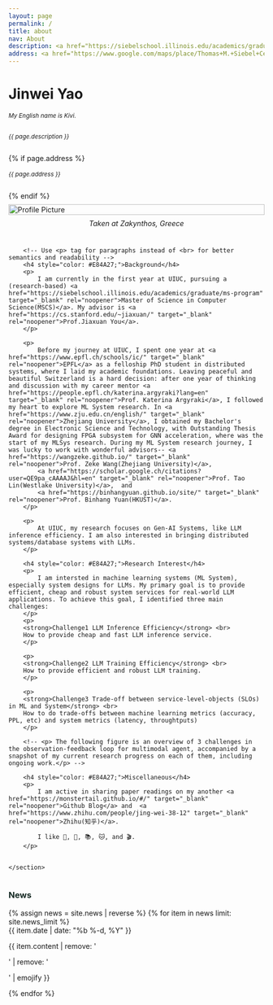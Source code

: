 ```yaml
---
layout: page
permalink: /
title: about
nav: About
description: <a href="https://siebelschool.illinois.edu/academics/graduate/ms-program" class="page-description" target="_blank">Master of Science in Computer Science</a> • <a href="https://siebelschool.illinois.edu/" class="page-description" target="_blank">Sibel Computer Science Center</a> • <a href="https://illinois.edu/" class="page-description" target="_blank">UIUC</a>
address: <a href="https://www.google.com/maps/place/Thomas+M.+Siebel+Center+for+Computer+Science/@40.1138069,-88.2274801,17z/data=!3m2!4b1!5s0x880cd76a5762dfb7:0xcf6a023935717398!4m6!3m5!1s0x880cd76baa8479a9:0x4e9f01d40d359630!8m2!3d40.1138028!4d-88.2249052!16s%2Fm%2F0yqkg1s?entry=ttu" class="page-description" target="_blank">201 N Goodwin Ave, Urbana, IL 61801</a>
---
```


<div class="col p-0 pt-4 pb-4">
  <h1 class="title text-left font-weight-bold">Jinwei Yao</h1> 
  <h6 class="pb-3 m-0 mb-2" style="font-size: 0.83em;">My English name is Kivi.</h6>
  <h6 class="m-0 mb-2" style="font-size: 0.83em;">{{ page.description }}</h6>
  {% if page.address %}
      <h6 class="m-0 mb-2" style="font-size: 0.83em;">{{ page.address }}</h6>
  {% endif %}
</div>


<!-- Introduction -->

<div style="display: flex; flex-wrap: wrap;">
    <section class="profile">
        <!-- Avoid inline styles where possible and use a separate CSS file or <style> block -->
        <div class="profile-image-container">
            <!-- Use alt attribute for accessibility and descriptive image names -->
            <img class="profile-img" src="{{ '/assets/img/self_pic_jw.jpg' | prepend: site.baseurl | prepend: site.url }}" alt="Profile Picture">
            <figcaption class="profile-caption">Taken at Zakynthos, Greece</figcaption>
        </div>

        <!-- Use <p> tag for paragraphs instead of <br> for better semantics and readability -->
        <h4 style="color: #E84A27;">Background</h4>
        <p>
            I am currently in the first year at UIUC, pursuing a (research-based) <a href="https://siebelschool.illinois.edu/academics/graduate/ms-program" target="_blank" rel="noopener">Master of Science in Computer Science(MSCS)</a>. My advisor is <a href="https://cs.stanford.edu/~jiaxuan/" target="_blank" rel="noopener">Prof.Jiaxuan You</a>.
        </p>

        <p>
            Before my journey at UIUC, I spent one year at <a href="https://www.epfl.ch/schools/ic/" target="_blank" rel="noopener">EPFL</a> as a felloship PhD student in distributed systems, where I laid my academic foundations. Leaving peaceful and beautiful Switzerland is a hard decision: after one year of thinking and discussion with my career mentor <a href="https://people.epfl.ch/katerina.argyraki?lang=en" target="_blank" rel="noopener">Prof. Katerina Argyraki</a>, I followed my heart to explore ML System research. In <a href="https://www.zju.edu.cn/english/" target="_blank" rel="noopener">Zhejiang University</a>, I obtained my Bachelor's degree in Electronic Science and Technology, with Outstanding Thesis Award for designing FPGA subsystem for GNN acceleration, where was the start of my MLSys research. During my ML System research journey, I was lucky to work with wonderful advisors-- <a href="https://wangzeke.github.io/" target="_blank" rel="noopener">Prof. Zeke Wang(Zhejiang University)</a>,
            <a href="https://scholar.google.ch/citations?user=QE9pa_cAAAAJ&hl=en" target="_blank" rel="noopener">Prof. Tao Lin(Westlake University)</a>,  and
            <a href="https://binhangyuan.github.io/site/" target="_blank" rel="noopener">Prof. Binhang Yuan(HKUST)</a>.
        </p>

        <p>
            At UIUC, my research focuses on Gen-AI Systems, like LLM inference efficiency. I am also interested in bringing distributed systems/database systems with LLMs.
        </p>

        <h4 style="color: #E84A27;">Research Interest</h4>
        <p>
            I am intersted in machine learning systems (ML System), especially system designs for LLMs. My primary goal is to provide efficient, cheap and robust system services for real-world LLM applications. To achieve this goal, I identified three main challenges: 
        </p>
        <p>
        <strong>Challenge1 LLM Inference Efficiency</strong> <br>
        How to provide cheap and fast LLM inference service.
        </p>

        <p>
        <strong>Challenge2 LLM Training Efficiency</strong> <br>
        How to provide efficient and robust LLM training.
        </p>
        
        <p>
        <strong>Challenge3 Trade-off between service-level-objects (SLOs) in ML and System</strong> <br>
        How to do trade-offs between machine learning metrics (accuracy, PPL, etc) and system metrics (latency, throughtputs)
        </p>

        <!-- <p> The following figure is an overview of 3 challenges in the observation-feedback loop for multimodal agent, accompanied by a snapshot of my current research progress on each of them, including ongoing work.</p> -->

        <h4 style="color: #E84A27;">Miscellaneous</h4>
        <p>
            I am active in sharing paper readings on my another <a href="https://monstertail.github.io/#/" target="_blank" rel="noopener">Github Blog</a> and  <a href="https://www.zhihu.com/people/jing-wei-38-12" target="_blank" rel="noopener">Zhihu(知乎)</a>.

            I like 🏀, 💪, 📚, 🐱, and 🎬.
        </p>

        
    </section>
</div>

<!-- Add CSS (either inline or preferably in a separate stylesheet) -->
<style>
.profile {
    padding: 0;
}
.profile-image-container {
    display: flex;
    flex-direction: column;
    justify-content: center; /*Center horizontally */
    align-items: center;     /* Center vertically*/
    max-width: 100%;
    padding-top: 0.5rem;
    padding-bottom: 1.5rem;
}
.profile-img {
    width: 100%;
    height: auto; /*to maintain aspect ratio*/
}
.profile-caption {
    text-align: center; /* Centers the text of the caption */
    padding-top: 0.5rem; /* Adds some space between the image and the caption */
    font-style: italic;
    /* Add any additional styling you need for the caption here */
}
@media screen and (max-width: 576px) {
    .profile-image-container {
        max-width: 100%;
        padding-left: 0;
        padding-bottom: 1rem;
    }
}
</style>


<!-- News -->
<div class="news mt-3 p-0">
  <h3 class="title mb-4 p-0" style="color: rgb(19, 41, 35);">News</h3>
  {% assign news = site.news | reverse %}
  {% for item in news limit: site.news_limit %}
    <div class="row p-0">
      <div class="col-sm-2 p-0">
        <span class="badge danger-color-dark darken-1 font-weight-bold text-uppercase align-middle date ml-3">
          {{ item.date | date: "%b %-d, %Y" }}
        </span>
      </div>
      <div class="col-sm-10 mt-2 mt-sm-0 ml-3 ml-md-0 p-0 font-weight-light text">
        <p>{{ item.content | remove: '<p>' | remove: '</p>' | emojify }}</p>
      </div>
    </div>
  {% endfor %}
</div>

<script type="text/javascript" id="clustrmaps" src="//cdn.clustrmaps.com/map_v2.js?cl=ffffff&w=700&t=tt&d=NhXj4joI7G-QcI07Qz4cPPkmnIj_bE-Zi4HhgEt-oCs"></script>

